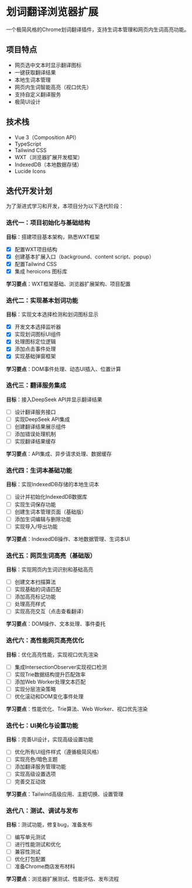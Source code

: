 # 划词翻译浏览器扩展

一个极简风格的Chrome划词翻译插件，支持生词本管理和网页内生词高亮功能。

## 项目特点

- 网页选中文本时显示翻译图标
- 一键获取翻译结果
- 本地生词本管理
- 网页内生词智能高亮（视口优先）
- 支持自定义翻译服务
- 极简UI设计

## 技术栈

- Vue 3（Composition API）
- TypeScript
- Tailwind CSS
- WXT（浏览器扩展开发框架）
- IndexedDB（本地数据存储）
- Lucide Icons

## 迭代开发计划

为了渐进式学习和开发，本项目分为以下迭代阶段：

### 迭代一：项目初始化与基础结构

**目标**：搭建项目基本架构，熟悉WXT框架

- [x] 配置WXT项目结构
- [x] 创建基本扩展入口（background、content script、popup）
- [x] 配置Tailwind CSS
- [x] 集成 heroicons 图标库

**学习要点**：WXT框架基础、浏览器扩展架构、项目配置

### 迭代二：实现基本划词功能

**目标**：实现文本选择检测和划词图标显示

- [x] 开发文本选择监听器
- [x] 实现划词图标UI组件
- [x] 处理图标定位逻辑
- [x] 添加点击事件处理
- [x] 实现基础弹窗框架

**学习要点**：DOM事件处理、动态UI插入、位置计算

### 迭代三：翻译服务集成

**目标**：接入DeepSeek API并显示翻译结果

- [ ] 设计翻译服务接口
- [ ] 实现DeepSeek API集成
- [ ] 创建翻译结果展示组件
- [ ] 添加错误处理机制
- [ ] 实现翻译结果缓存

**学习要点**：API集成、异步请求处理、数据缓存

### 迭代四：生词本基础功能

**目标**：实现IndexedDB存储的本地生词本

- [ ] 设计并初始化IndexedDB数据库
- [ ] 实现生词保存功能
- [ ] 创建生词本管理页面（基础版）
- [ ] 添加生词编辑与删除功能
- [ ] 实现导入/导出功能

**学习要点**：IndexedDB操作、本地数据管理、生词本UI

### 迭代五：网页生词高亮（基础版）

**目标**：实现网页内生词识别和基础高亮

- [ ] 创建文本扫描算法
- [ ] 实现基础的词语匹配
- [ ] 添加高亮标记功能
- [ ] 处理高亮样式
- [ ] 实现高亮交互（点击查看翻译）

**学习要点**：DOM操作、文本处理、事件委托

### 迭代六：高性能网页高亮优化

**目标**：优化高亮性能，实现视口优先渲染

- [ ] 集成IntersectionObserver实现视口检测
- [ ] 实现Trie数据结构提升匹配效率
- [ ] 添加Web Worker处理文本匹配
- [ ] 实现分层渲染策略
- [ ] 优化滚动和DOM变化事件处理

**学习要点**：性能优化、Trie算法、Web Worker、视口优先渲染

### 迭代七：UI美化与设置功能

**目标**：完善UI设计，实现高级设置功能

- [ ] 优化所有UI组件样式（遵循极简风格）
- [ ] 实现亮色/暗色主题
- [ ] 添加翻译服务管理功能
- [ ] 实现高级设置选项
- [ ] 完善交互动效

**学习要点**：Tailwind高级应用、主题切换、设置管理

### 迭代八：测试、调试与发布

**目标**：测试功能，修复bug，准备发布

- [ ] 编写单元测试
- [ ] 进行性能测试和优化
- [ ] 兼容性测试
- [ ] 优化打包配置
- [ ] 准备Chrome商店发布材料

**学习要点**：浏览器扩展测试、性能评估、发布流程
